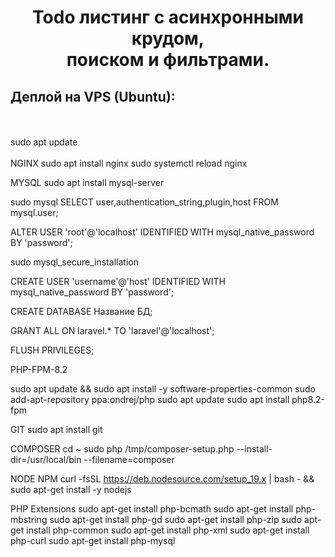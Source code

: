 <h1 align="center">
  Todo листинг с асинхронными крудом,<br>поиском и фильтрами.
</h1>
<h2>Деплой на VPS (Ubuntu):</h2><br><br>
sudo apt update<br><br>
NGINX
sudo apt install nginx
sudo systemctl reload nginx

MYSQL
sudo apt install mysql-server

sudo mysql
SELECT user,authentication_string,plugin,host FROM mysql.user;

ALTER USER 'root'@'localhost' IDENTIFIED WITH mysql_native_password BY 'password';

sudo mysql_secure_installation

CREATE USER 'username'@'host' IDENTIFIED WITH mysql_native_password BY 'password';

CREATE DATABASE Название БД;

GRANT ALL ON laravel.* TO 'laravel'@'localhost';

FLUSH PRIVILEGES;

PHP-FPM-8.2

sudo apt update && sudo apt install -y software-properties-common 
sudo add-apt-repository ppa:ondrej/php 
sudo apt update
sudo apt install php8.2-fpm

GIT
sudo apt install git

COMPOSER
cd ~
sudo php /tmp/composer-setup.php --install-dir=/usr/local/bin --filename=composer

NODE NPM
curl -fsSL https://deb.nodesource.com/setup_19.x | bash - &&\
sudo apt-get install -y nodejs

PHP Extensions
sudo apt-get install php-bcmath
sudo apt-get install php-mbstring
sudo apt-get install php-gd
sudo apt-get install php-zip
sudo apt-get install php-common
sudo apt-get install php-xml
sudo apt-get install php-curl
sudo apt-get install php-mysql
